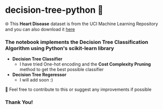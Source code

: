 # decision-tree-python 🤖

🌐 This **Heart Disease** dataset is from the UCI Machine Learning Repository and you can also download it [here](https://archive.ics.uci.edu/dataset/45/heart+disease)

### The notebook implements the Decision Tree Classification Algorithm using Python's scikit-learn library
- **Decision Tree Classifier**
    - I have tried One-hot encoding and the **Cost Complexity Pruning** method to get the best possible classifier
- **Decision Tree Regeressor**
    - I will add soon :)

🤝 Feel free to contribute to this or suggest any improvements if possible

### Thank You!
